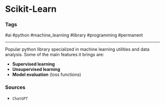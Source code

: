 # Scikit-Learn

### Tags

#ai #python #machine_learning #library #programming #permanent

---

Popular python library specialized in machine learning utilities and data analysis. Some of the main features it brings are:
- **Supervised learning**
- **Unsupervised learning**
- **Model evaluation** (loss functions)

### Sources
- `ChatGPT`

